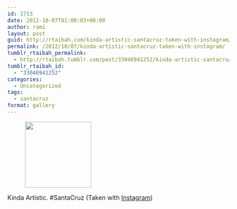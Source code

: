 ```yaml
---
id: 1713
date: 2012-10-07T01:00:03+00:00
author: rami
layout: post
guid: http://rtaibah.com/kinda-artistic-santacruz-taken-with-instagram/
permalink: /2012/10/07/kinda-artistic-santacruz-taken-with-instagram/
tumblr_rtaibah_permalink:
  - http://rtaibah.tumblr.com/post/33046941252/kinda-artistic-santacruz-taken-with-instagram
tumblr_rtaibah_id:
  - "33046941252"
categories:
  - Uncategorized
tags:
  - santacruz
format: gallery
---
```

<div id='gallery-107' class='gallery galleryid-1713 gallery-columns-3 gallery-size-thumbnail'>
  <figure class='gallery-item'> 
  
  <div class='gallery-icon landscape'>
    <a href='http://139.59.20.41/2012/10/07/kinda-artistic-santacruz-taken-with-instagram/attachment/1714/'><img width="150" height="150" src="http://139.59.20.41/wp-content/uploads/2012/10/tumblr_mbi043CGaN1qb4qlko1_1280-150x150.jpg" class="attachment-thumbnail size-thumbnail" alt="" srcset="http://139.59.20.41/wp-content/uploads/2012/10/tumblr_mbi043CGaN1qb4qlko1_1280-150x150.jpg 150w, http://139.59.20.41/wp-content/uploads/2012/10/tumblr_mbi043CGaN1qb4qlko1_1280-300x300.jpg 300w, http://139.59.20.41/wp-content/uploads/2012/10/tumblr_mbi043CGaN1qb4qlko1_1280-100x100.jpg 100w, http://139.59.20.41/wp-content/uploads/2012/10/tumblr_mbi043CGaN1qb4qlko1_1280.jpg 612w" sizes="100vw" /></a>
  </div></figure>
</div>

Kinda Artistic. #SantaCruz (Taken with [Instagram](http://instagram.com))